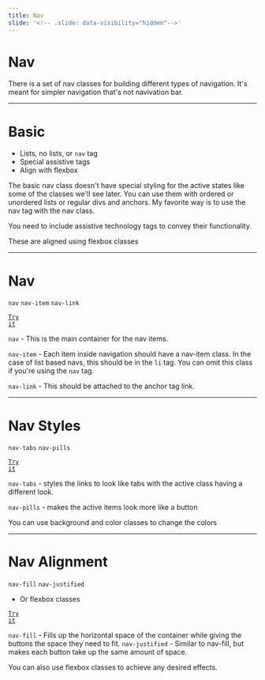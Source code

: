 ```yaml
---
title: Nav
slide: '<!-- .slide: data-visibility="hidden"-->'
---
```


<!-- .slide: data-state="layout-title" class="bg-dark"-->

# Nav

> >

There is a set of nav classes for building different types of navigation. It's meant for simpler navigation that's not navivation bar.

---

# Basic

- Lists, no lists, or `nav` tag
- Special assistive tags
- Align with flexbox

> >

The basic nav class doesn't have special styling for the active states like some of the classes we'll see later. You can use them with ordered or unordered lists or regular divs and anchors. My favorite way is to use the nav tag with the nav class.

You need to include assistive technology tags to convey their functionality.

These are aligned using flexbox classes

---

<!-- .slide: data-state="layout-code-list" -->

# Nav

`nav` `nav-item` `nav-link`

<a href="https://codepen.io/planetoftheweb/pen/jOypKXZ?editors=1000" target="_blank"><code class="code-royal">Try it</code></a>

> >

`nav` - This is the main container for the nav items.

`nav-item` - Each item inside navigation should have a nav-item class. In the case of list based navs, this should be in the `li` tag. You can omit this class if you're using the `nav` tag.

`nav-link` - This should be attached to the anchor tag link.

---

<!-- .slide: data-state="layout-code-list" -->

# Nav Styles

`nav-tabs` `nav-pills`

<a href="https://codepen.io/planetoftheweb/pen/WNRKKbz?editors=1000" target="_blank"><code class="code-royal">Try it</code></a>

> >

`nav-tabs` - styles the links to look like tabs with the active class having a different look.

`nav-pills` - makes the active items look more like a button

You can use background and color classes to change the colors

---

<!-- .slide: data-state="layout-code-list" -->

# Nav Alignment

`nav-fill` `nav-justified`

- Or flexbox classes

<a href="https://codepen.io/planetoftheweb/pen/GRrBBvM?editors=1000" target="_blank"><code class="code-royal">Try it</code></a>

> >

`nav-fill` - Fills up the horizontal space of the container while giving the buttons the space they need to fit.
`nav-justified` - Similar to nav-fill, but makes each button take up the same amount of space.

You can also use flexbox classes to achieve any desired effects.

